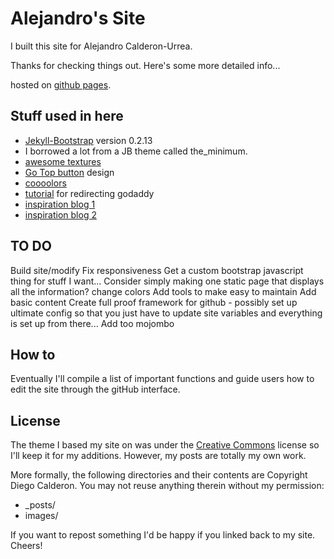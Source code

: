 # Alejandro's Site

I built this site for Alejandro Calderon-Urrea.

Thanks for checking things out. Here's some more detailed info...

hosted on [github pages](http://dcalderon.github.com/).

## Stuff used in here 

* [Jekyll-Bootstrap](http://jekyllbootstrap.com) version 0.2.13
* I borrowed a lot from a JB theme called the_minimum.
* [awesome textures](http://subtlepatterns.com/)
* [Go Top button](http://webdesign.tutsplus.com/tutorials/htmlcss-tutorials/quick-tip-implement-a-sticky-back-to-top-button/) design
* [coooolors](http://www.colorhexa.com/)
* [tutorial](http://dreamand.me/github-page/github-page-custom-domain/) for redirecting godaddy
* [inspiration blog 1](http://huangzhimin.com/)
* [inspiration blog 2](http://davblayn.com/)

## TO DO

Build site/modify
Fix responsiveness
Get a custom bootstrap javascript thing for stuff I want...
Consider simply making one static page that displays all the information?
change colors
Add tools to make easy to maintain
Add basic content
Create full proof framework for github - possibly set up ultimate config so that you just have to update site variables and everything is set up from there...
Add too mojombo

## How to

Eventually I'll compile a list of important functions and guide users how to edit the site through the gitHub interface.

## License

The theme I based my site on was under the
[Creative Commons](http://creativecommons.org/licenses/by-nc-sa/3.0/)
license so I'll keep it for my additions. However, my posts are totally my own work.

More formally, the following directories and their contents are Copyright Diego Calderon.
You may  not reuse anything therein without my permission:

* _posts/
* images/

If you want to repost something I'd be happy if you linked back to my site. Cheers!
